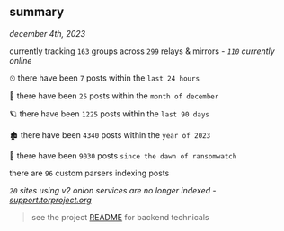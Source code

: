 
## summary
_december 4th, 2023_

currently tracking `163` groups across `299` relays & mirrors - _`110` currently online_

⏲ there have been `7` posts within the `last 24 hours`

🦈 there have been `25` posts within the `month of december`

🪐 there have been `1225` posts within the `last 90 days`

🏚 there have been `4340` posts within the `year of 2023`

🦕 there have been `9030` posts `since the dawn of ransomwatch`

there are `96` custom parsers indexing posts

_`20` sites using v2 onion services are no longer indexed - [support.torproject.org](https://support.torproject.org/onionservices/v2-deprecation/)_

> see the project [README](https://github.com/joshhighet/ransomwatch#ransomwatch--) for backend technicals
